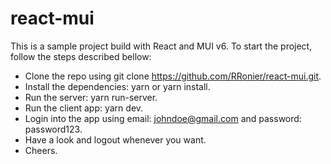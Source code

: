 # react-mui
This is a sample project build with React and MUI v6.
To start the project, follow the steps described bellow:

- Clone the repo using git clone https://github.com/RRonier/react-mui.git.
- Install the dependencies: yarn or yarn install.
- Run the server: yarn run-server.
- Run the client app: yarn dev.
- Login into the app using email: johndoe@gmail.com and password: password123.
- Have a look and logout whenever you want.
- Cheers.
